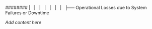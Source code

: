 ######## |   |   |   |   |   |   |   ├── Operational Losses due to System Failures or Downtime

*Add content here*